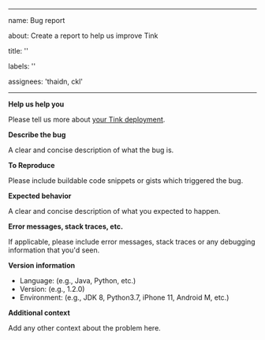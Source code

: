 --------------------------------------------------------------------------------

name: Bug report

about: Create a report to help us improve Tink

title: ''

labels: ''

assignees: 'thaidn, ckl'

--------------------------------------------------------------------------------

**Help us help you**

Please tell us more about
[your Tink deployment](https://docs.google.com/forms/d/1mhHvyNJQgTXFDnqOermB7-BD8GQSyvtFPUAhILRbYcA/edit).

**Describe the bug**

A clear and concise description of what the bug is.

**To Reproduce**

Please include buildable code snippets or gists which triggered the bug.

**Expected behavior**

A clear and concise description of what you expected to happen.

**Error messages, stack traces, etc.**

If applicable, please include error messages, stack traces or any debugging
information that you'd seen.

**Version information**

-   Language: (e.g., Java, Python, etc.)
-   Version: (e.g., 1.2.0)
-   Environment: (e.g., JDK 8, Python3.7, iPhone 11, Android M, etc.)

**Additional context**

Add any other context about the problem here.
